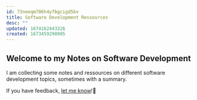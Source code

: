 ```yaml
---
id: 73neeqm706h4yfbgcigd5bv
title: Software Development Ressources
desc: ""
updated: 1674162443326
created: 1673459298905
---
```


## Welcome to my Notes on Software Development

I am collecting some notes and ressources on different software development topics, sometimes with a summary.

If you have feedback, [let me know](https://github.com/realJohnDoe/software-dev-ressources/issues/new/choose)!🙂
